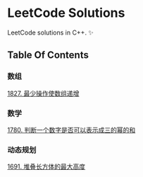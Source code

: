 # LeetCode Solutions
LeetCode solutions in C++. :sparkles:

## Table Of Contents

### 数组
[1827. 最少操作使数组递增](https://github.com/CnLzh/NoteBook/tree/main/LeetCode/Array/1827)

### 数学
[1780. 判断一个数字是否可以表示成三的幂的和](https://github.com/CnLzh/NoteBook/tree/main/LeetCode/Math/1780)

### 动态规划
[1691. 堆叠长方体的最大高度](https://github.com/CnLzh/NoteBook/tree/main/LeetCode/Dp/1691)